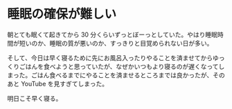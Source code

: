 # 睡眠の確保が難しい
朝とても眠くて起きてから 30 分くらいずっとぼーっとしていた。やはり睡眠時間が短いのか、睡眠の質が悪いのか、すっきりと目覚められない日が多い。

そして、今日は早く寝るために先にお風呂入ったりやることを済ませてからゆっくりごはんを食べようと思っていたが、なぜかいつもより寝るのが遅くなってしまった。ごはん食べるまでにやることを済ませるところまでは良かったが、そのあと YouTube を見すぎてしまった。

明日こそ早く寝る。
